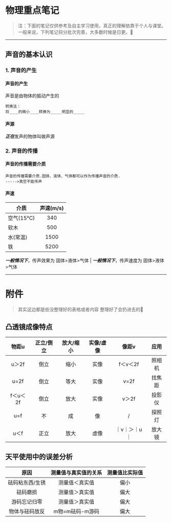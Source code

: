 # 物理重点笔记

>注：下面的笔记仅供参考及自主学习使用，真正的理解依靠于个人与课堂。
>一般来说，下列笔记将分批次完善，大多数时候是日更。🍫

----

## 声音的基本认识

### 1. 声音的产生
  
#### 声音的产生

  声音是由物体的振动产生的
  
  ```
  转换法：
  将____的微小____转换为_____明显的_____
  ```
  
#### 声源
  
  ***正在***发声的物体叫做声源

### 2. 声音的传播

#### 声音的传播需要介质
  
    声音的传播需要介质.固体、液体、气体都可以作为传播声音的介质.
    ----->真空不能传声
    
#### 声速

  介质|声速(m/s)
  --|:--:
  空气(15℃)|340
  软木|500
  水(常温)|1500
  铁|5200

  ***一般情况下***，传声效果为
    固体>液体>气体 |
  ***一般情况下***，传声速度为
    固体>液体>气体

---

# 附件

>其实这边都是些没整理好的表格或者内容 整理好了会扔进去的🤜

## 凸透镜成像特点

物距u|正立/倒立|放大/缩小|实像/虚像|像距v|应用
  :--:|:--:|:--:|:--:|:--:|:--:
  u＞2f|倒立|缩小|实像|f＜v＜2f|照相机
  u=2f|倒立|等大|实像|v=2f|找焦距
  f＜u＜2f|倒立|放大|实像|v＞2f|投影仪
  u=f|不|成|像|/|探照灯
  u＜f|正立|放大|虚像|｜v｜＞｜u｜|放大镜

## 天平使用中的误差分析

原因|测量值与真实值的关系|测量值比实际值
  :--:|:--:|:--:
  砝码粘东西/生锈|测量值＜真实值|偏小
  砝码磨损|测量值＞真实值|偏大
  游码忘记归零|测量值＞真实值|偏大
  物体与砝码放反|m物=m砝码-m游码|偏大
 
